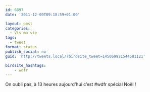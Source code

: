 ```yaml
---
id: 6897
date: '2011-12-09T09:18:59+01:00'

layout: post
categories:
  - Vis ma vie
tags:
  - tweet
format: status
publish_social: no
guid: 'http://tweets.local/?birdsite_tweet=145069921544581121'

birdsite_hashtags:
    - wdfr
---
```


On oubli pas, à 13 heures aujourd’hui c’est #wdfr spécial Noël !